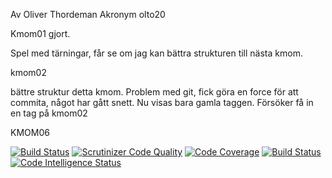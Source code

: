 Av Oliver Thordeman
Akronym olto20

Kmom01 gjort. 

Spel med tärningar, får se om jag kan bättra strukturen till nästa kmom.

kmom02

bättre struktur detta kmom. 
Problem med git, fick göra en force för att commita, något har gått snett.
Nu visas bara gamla taggen. Försöker få in en tag på kmom02 

KMOM06

[![Build Status](https://travis-ci.com/othorde/mvc.svg?branch=main)](https://travis-ci.com/othorde/mvc)
[![Scrutinizer Code Quality](https://scrutinizer-ci.com/g/othorde/mvc/badges/quality-score.png?b=main)](https://scrutinizer-ci.com/g/othorde/mvc/?branch=main)
[![Code Coverage](https://scrutinizer-ci.com/g/othorde/mvc/badges/coverage.png?b=main)](https://scrutinizer-ci.com/g/othorde/mvc/?branch=main)
[![Build Status](https://scrutinizer-ci.com/g/othorde/mvc/badges/build.png?b=main)](https://scrutinizer-ci.com/g/othorde/mvc/build-status/main)
[![Code Intelligence Status](https://scrutinizer-ci.com/g/othorde/mvc/badges/code-intelligence.svg?b=main)](https://scrutinizer-ci.com/code-intelligence)